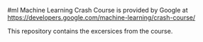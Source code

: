 #ml
Machine Learning Crash Course is provided by Google at 
https://developers.google.com/machine-learning/crash-course/


This repository contains the excersices from the course.

